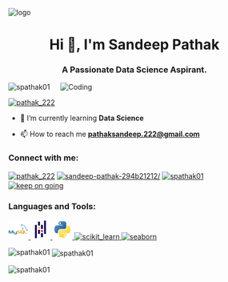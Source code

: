 ![logo](https://www.skillstrade.in/images/computer-application.jpg)

<h1 align="center">Hi 👋, I'm Sandeep Pathak</h1>
<h3 align="center">A Passionate Data Science Aspirant.</h3>

<img align="right" alt="Coding" width="400" src="https://user-images.githubusercontent.com/55389276/140866485-8fb1c876-9a8f-4d6a-98dc-08c4981eaf70.gif">

<p align="left"> <img src="https://komarev.com/ghpvc/?username=spathak01&label=Profile%20views&color=0e75b6&style=flat" alt="spathak01" /> </p>

<p align="left"> <a href="https://twitter.com/pathak_222" target="blank"><img src="https://img.shields.io/twitter/follow/pathak_222?logo=twitter&style=for-the-badge" alt="pathak_222" /></a> </p>

- 🌱 I’m currently learning **Data Science**

- 📫 How to reach me **pathaksandeep.222@gmail.com**

<h3 align="left">Connect with me:</h3>
<p align="left">
<a href="https://twitter.com/pathak_222" target="blank"><img align="center" src="https://raw.githubusercontent.com/rahuldkjain/github-profile-readme-generator/master/src/images/icons/Social/twitter.svg" alt="pathak_222" height="30" width="40" /></a>
<a href="https://linkedin.com/in/sandeep-pathak-294b21212/" target="blank"><img align="center" src="https://raw.githubusercontent.com/rahuldkjain/github-profile-readme-generator/master/src/images/icons/Social/linked-in-alt.svg" alt="sandeep-pathak-294b21212/" height="30" width="40" /></a>
<a href="https://kaggle.com/spathak01" target="blank"><img align="center" src="https://raw.githubusercontent.com/rahuldkjain/github-profile-readme-generator/master/src/images/icons/Social/kaggle.svg" alt="spathak01" height="30" width="40" /></a>
<a href="https://www.youtube.com/c/keep on going" target="blank"><img align="center" src="https://raw.githubusercontent.com/rahuldkjain/github-profile-readme-generator/master/src/images/icons/Social/youtube.svg" alt="keep on going" height="30" width="40" /></a>
</p>

<h3 align="left">Languages and Tools:</h3>
<p align="left"> <a href="https://www.mysql.com/" target="_blank" rel="noreferrer"> <img src="https://raw.githubusercontent.com/devicons/devicon/master/icons/mysql/mysql-original-wordmark.svg" alt="mysql" width="40" height="40"/> </a> <a href="https://pandas.pydata.org/" target="_blank" rel="noreferrer"> <img src="https://raw.githubusercontent.com/devicons/devicon/2ae2a900d2f041da66e950e4d48052658d850630/icons/pandas/pandas-original.svg" alt="pandas" width="40" height="40"/> </a> <a href="https://www.python.org" target="_blank" rel="noreferrer"> <img src="https://raw.githubusercontent.com/devicons/devicon/master/icons/python/python-original.svg" alt="python" width="40" height="40"/> </a> <a href="https://scikit-learn.org/" target="_blank" rel="noreferrer"> <img src="https://upload.wikimedia.org/wikipedia/commons/0/05/Scikit_learn_logo_small.svg" alt="scikit_learn" width="40" height="40"/> </a> <a href="https://seaborn.pydata.org/" target="_blank" rel="noreferrer"> <img src="https://seaborn.pydata.org/_images/logo-mark-lightbg.svg" alt="seaborn" width="40" height="40"/> </a> </p>

<p><img align="left" src="https://github-readme-stats.vercel.app/api/top-langs?username=spathak01&show_icons=true&locale=en&layout=compact" alt="spathak01" /></p>

<p>&nbsp;<img align="center" src="https://github-readme-stats.vercel.app/api?username=spathak01&show_icons=true&locale=en" alt="spathak01" /></p>

<p><img align="center" src="https://github-readme-streak-stats.herokuapp.com/?user=spathak01&" alt="spathak01" /></p>
